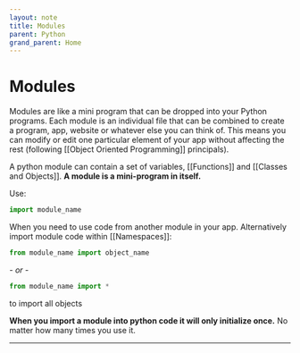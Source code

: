 ```yaml
---
layout: note
title: Modules
parent: Python
grand_parent: Home
---
```


# Modules

Modules are like a mini program that can be dropped into your Python programs. Each module is an individual file that can be combined to create a program, app, website or whatever else you can think of. This means you can modify or edit one particular element of your app without affecting the rest (following [[Object Oriented Programming]] principals).

A python module can contain a set of variables, [[Functions]] and [[Classes and Objects]]. **A module is a mini-program in itself.**

Use:

```py
import module_name
```

When you need to use code from another module in your app. Alternatively import module code within [[Namespaces]]:

```py
from module_name import object_name
```

_- or -_

```py
from module_name import *
```

to import all objects

**When you import a module into python code it will only initialize once.** No matter how many times you use it.

---
